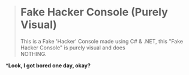 > # Fake Hacker Console (Purely Visual)
>This is a Fake 'Hacker' Console made using C# &amp; .NET, this "Fake Hacker Console" is purely visual and does   
>NOTHING. 


***Look, I got bored one day, okay?**

